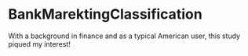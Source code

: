 # BankMarektingClassification
With a background in finance and as a typical American user, this study piqued my interest!

